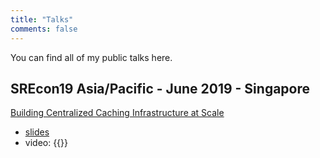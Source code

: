 ```yaml
---
title: "Talks"
comments: false
---
```

You can find all of my public talks here.

## SREcon19 Asia/Pacific - June 2019 - Singapore
[Building Centralized Caching Infrastructure at Scale](https://www.usenix.org/conference/srecon19asia/presentation/won)

* [slides](building-centralized-caching-infrastructure-at-scale.pdf)
* video: {{<youtube btxhoKC_6Mo >}}
